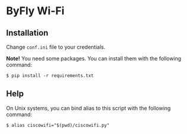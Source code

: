 # ByFly Wi-Fi

## Installation

Change `conf.ini` file to your credentials.

**Note!** You need some packages. You can install them with the following command:
```
$ pip install -r requirements.txt
```

## Help

On Unix systems, you can bind alias to this script with the following command:
```
$ alias ciscowifi="$(pwd)/ciscowifi.py"
```
